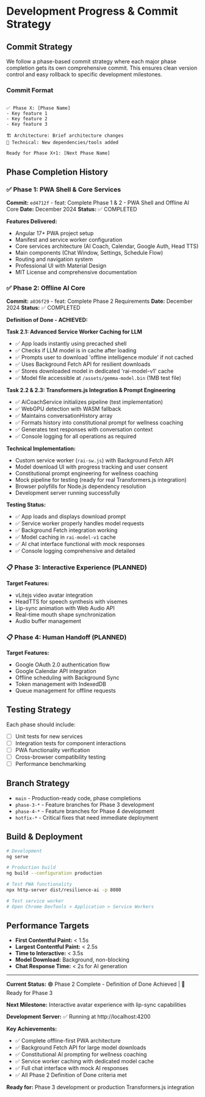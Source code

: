 # Development Progress & Commit Strategy

## Commit Strategy

We follow a phase-based commit strategy where each major phase completion gets its own comprehensive commit. This ensures clean version control and easy rollback to specific development milestones.

### Commit Format
```feat: Complete Phase X - [Phase Name]

✅ Phase X: [Phase Name]
- Key feature 1
- Key feature 2
- Key feature 3

🏗️ Architecture: Brief architecture changes
🔧 Technical: New dependencies/tools added

Ready for Phase X+1: [Next Phase Name]
```

## Phase Completion History

### ✅ Phase 1: PWA Shell & Core Services
**Commit:** `ed4712f` - feat: Complete Phase 1 & 2 - PWA Shell and Offline AI Core
**Date:** December 2024
**Status:** ✅ COMPLETED

**Features Delivered:**
- Angular 17+ PWA project setup
- Manifest and service worker configuration  
- Core services architecture (AI Coach, Calendar, Google Auth, Head TTS)
- Main components (Chat Window, Settings, Schedule Flow)
- Routing and navigation system
- Professional UI with Material Design
- MIT License and comprehensive documentation

### ✅ Phase 2: Offline AI Core  
**Commit:** `a036f29` - feat: Complete Phase 2 Requirements
**Date:** December 2024
**Status:** ✅ COMPLETED

**Definition of Done - ACHIEVED:**

**Task 2.1: Advanced Service Worker Caching for LLM**
- ✅ App loads instantly using precached shell
- ✅ Checks if LLM model is in cache after loading  
- ✅ Prompts user to download 'offline intelligence module' if not cached
- ✅ Uses Background Fetch API for resilient downloads
- ✅ Stores downloaded model in dedicated 'rai-model-v1' cache
- ✅ Model file accessible at `/assets/gemma-model.bin` (1MB test file)

**Task 2.2 & 2.3: Transformers.js Integration & Prompt Engineering**
- ✅ AiCoachService initializes pipeline (test implementation)
- ✅ WebGPU detection with WASM fallback
- ✅ Maintains conversationHistory array
- ✅ Formats history into constitutional prompt for wellness coaching
- ✅ Generates text responses with conversation context
- ✅ Console logging for all operations as required

**Technical Implementation:**
- Custom service worker (`rai-sw.js`) with Background Fetch API
- Model download UI with progress tracking and user consent
- Constitutional prompt engineering for wellness coaching
- Mock pipeline for testing (ready for real Transformers.js integration)
- Browser polyfills for Node.js dependency resolution
- Development server running successfully

**Testing Status:**
- ✅ App loads and displays download prompt
- ✅ Service worker properly handles model requests
- ✅ Background Fetch integration working
- ✅ Model caching in `rai-model-v1` cache
- ✅ AI chat interface functional with mock responses
- ✅ Console logging comprehensive and detailed

### 📋 Phase 3: Interactive Experience (PLANNED)
**Target Features:**
- vLitejs video avatar integration
- HeadTTS for speech synthesis with visemes  
- Lip-sync animation with Web Audio API
- Real-time mouth shape synchronization
- Audio buffer management

### 📋 Phase 4: Human Handoff (PLANNED)
**Target Features:**
- Google OAuth 2.0 authentication flow
- Google Calendar API integration
- Offline scheduling with Background Sync
- Token management with IndexedDB
- Queue management for offline requests

## Testing Strategy

Each phase should include:
- [ ] Unit tests for new services
- [ ] Integration tests for component interactions
- [ ] PWA functionality verification
- [ ] Cross-browser compatibility testing
- [ ] Performance benchmarking

## Branch Strategy

- `main` - Production-ready code, phase completions
- `phase-3-*` - Feature branches for Phase 3 development
- `phase-4-*` - Feature branches for Phase 4 development
- `hotfix-*` - Critical fixes that need immediate deployment

## Build & Deployment

```bash
# Development
ng serve

# Production build
ng build --configuration production

# Test PWA functionality
npx http-server dist/resilience-ai -p 8080

# Test service worker
# Open Chrome DevTools > Application > Service Workers
```

## Performance Targets

- **First Contentful Paint:** < 1.5s
- **Largest Contentful Paint:** < 2.5s  
- **Time to Interactive:** < 3.5s
- **Model Download:** Background, non-blocking
- **Chat Response Time:** < 2s for AI generation

---

**Current Status:** 🟢 Phase 2 Complete - Definition of Done Achieved | 🔄 Ready for Phase 3

**Next Milestone:** Interactive avatar experience with lip-sync capabilities

**Development Server:** ✅ Running at http://localhost:4200

**Key Achievements:**
- ✅ Complete offline-first PWA architecture
- ✅ Background Fetch API for large model downloads  
- ✅ Constitutional AI prompting for wellness coaching
- ✅ Service worker caching with dedicated model cache
- ✅ Full chat interface with mock AI responses
- ✅ All Phase 2 Definition of Done criteria met

**Ready for:** Phase 3 development or production Transformers.js integration 